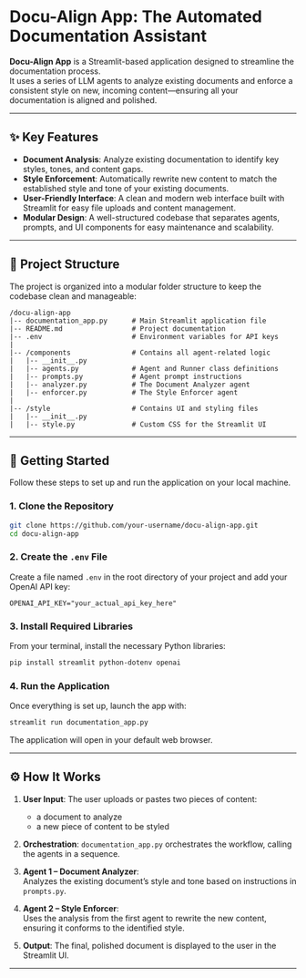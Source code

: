 # Docu-Align App: The Automated Documentation Assistant

**Docu-Align App** is a Streamlit-based application designed to streamline the documentation process.  
It uses a series of LLM agents to analyze existing documents and enforce a consistent style on new, incoming content—ensuring all your documentation is aligned and polished.

---

## ✨ Key Features

- **Document Analysis**: Analyze existing documentation to identify key styles, tones, and content gaps.  
- **Style Enforcement**: Automatically rewrite new content to match the established style and tone of your existing documents.  
- **User-Friendly Interface**: A clean and modern web interface built with Streamlit for easy file uploads and content management.  
- **Modular Design**: A well-structured codebase that separates agents, prompts, and UI components for easy maintenance and scalability.  

---

## 📂 Project Structure
The project is organized into a modular folder structure to keep the codebase clean and manageable:

```
/docu-align-app
|-- documentation_app.py      # Main Streamlit application file
|-- README.md                 # Project documentation
|-- .env                      # Environment variables for API keys
|
|-- /components               # Contains all agent-related logic
|   |-- __init__.py
|   |-- agents.py             # Agent and Runner class definitions
|   |-- prompts.py            # Agent prompt instructions
|   |-- analyzer.py           # The Document Analyzer agent
|   |-- enforcer.py           # The Style Enforcer agent
|
|-- /style                    # Contains UI and styling files
|   |-- __init__.py
|   |-- style.py              # Custom CSS for the Streamlit UI
```

---

## 🚀 Getting Started

Follow these steps to set up and run the application on your local machine.

### 1. Clone the Repository
```bash
git clone https://github.com/your-username/docu-align-app.git
cd docu-align-app
```

### 2. Create the `.env` File
Create a file named `.env` in the root directory of your project and add your OpenAI API key:

```env
OPENAI_API_KEY="your_actual_api_key_here"
```

### 3. Install Required Libraries
From your terminal, install the necessary Python libraries:

```bash
pip install streamlit python-dotenv openai
```

### 4. Run the Application
Once everything is set up, launch the app with:

```bash
streamlit run documentation_app.py
```

The application will open in your default web browser.

---

## ⚙️ How It Works

1. **User Input**: The user uploads or pastes two pieces of content:  
   - a document to analyze  
   - a new piece of content to be styled  

2. **Orchestration**: `documentation_app.py` orchestrates the workflow, calling the agents in a sequence.  

3. **Agent 1 – Document Analyzer**:  
   Analyzes the existing document’s style and tone based on instructions in `prompts.py`.  

4. **Agent 2 – Style Enforcer**:  
   Uses the analysis from the first agent to rewrite the new content, ensuring it conforms to the identified style.  

5. **Output**: The final, polished document is displayed to the user in the Streamlit UI.  

---
